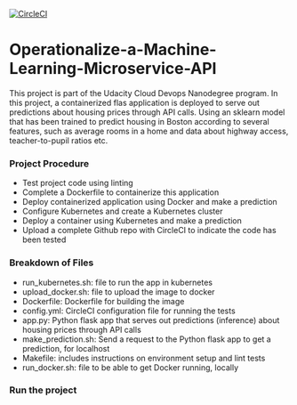 [![CircleCI](https://circleci.com/gh/ivan-claire/Operationalize-a-Machine-Learning-Microservice-API.svg?style=svg)](https://circleci.com/gh/ivan-claire/Operationalize-a-Machine-Learning-Microservice-API)
# Operationalize-a-Machine-Learning-Microservice-API 
This project is part of the Udacity Cloud Devops Nanodegree program.
In this project, a containerized flas application is deployed to serve out predictions about housing prices through API calls. Using an sklearn model that has been trained to predict housing in Boston according to several features, such as average rooms in a home and data about highway access, teacher-to-pupil ratios etc.

### Project Procedure
* Test project code using linting
* Complete a Dockerfile to containerize this application
* Deploy containerized application using Docker and make a prediction
* Configure Kubernetes and create a Kubernetes cluster
* Deploy a container using Kubernetes and make a prediction
* Upload a complete Github repo with CircleCI to indicate the code has been tested


### Breakdown of Files
- run_kubernetes.sh: file to run the app in kubernetes
- upload_docker.sh: file to upload the image to docker
- Dockerfile: Dockerfile for building the image
- config.yml: CircleCI configuration file for running the tests
- app.py: Python flask app that serves out predictions (inference) about housing prices through API calls
- make_prediction.sh: Send a request to the Python flask app to get a prediction, for localhost
- Makefile: includes instructions on environment setup and lint tests
- run_docker.sh: file to be able to get Docker running, locally


### Run the project